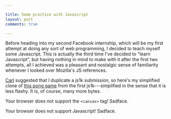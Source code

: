 ```yaml
---

title: Some practice with Javascript
layout: post
comments: true

---
```


Before heading into my second Facebook internship, which will be my first
attempt at doing any sort of web programming, I decided to teach myself some
Javascript.  This is actually the third time I've decided to "learn
Javascript", but having nothing in mind to make with it after the first two
attempts, all I achieved was a pleasant and nostalgic sense of familiarity
whenever I looked over Mozilla's JS references.

[Carl](http://avtok.com) suggested that I duplicate a js1k submission, so
here's my simplified clone of [this pong game](http://js1k.com/2010-first/demo/41)
from the first js1k---simplified in the sense that it is less flashy.  It is,
of course, many more bytes.

<canvas id="c" class="jsdemo" width="800" height="450">
  Your browser does not support the <code>&lt;canvas&gt;</code> tag!
  Sadface.
</canvas>

<script type="text/javascript" src="/js/common.js">
</script>
<script type="text/javascript" src="/js/solarized.js">
</script>
<script type="text/javascript" src="/js/canvas.js">
</script>
<script type="text/javascript" src="/js/pong.js">
</script>
<noscript>Your browser does not support Javascript!  Sadface.</noscript>
